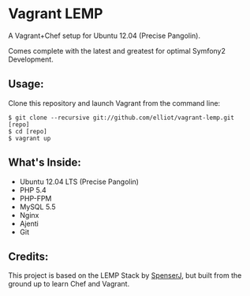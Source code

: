 Vagrant LEMP
============

A Vagrant+Chef setup for Ubuntu 12.04 (Precise Pangolin). 

Comes complete with the latest and greatest for optimal Symfony2 Development.

Usage:
------

Clone this repository and launch Vagrant from the command line:
```
$ git clone --recursive git://github.com/elliot/vagrant-lemp.git [repo]
$ cd [repo]
$ vagrant up
```


What's Inside:
--------------

+ Ubuntu 12.04 LTS (Precise Pangolin)
+ PHP 5.4
+ PHP-FPM
+ MySQL 5.5
+ Nginx 
+ Ajenti
+ Git


Credits:
--------

This project is based on the LEMP Stack by [SpenserJ](https://github.com/SpenserJ/Vagrant-LEMP), but built from the ground up to learn Chef and Vagrant.

